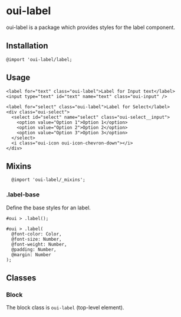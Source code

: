 # oui-label

<component-status cx-design="partial" ux="rc"></component-status>

oui-label is a package which provides styles for the label component.

## Installation

```less
@import 'oui-label/label;
```

## Usage

```html:preview
<label for="text" class="oui-label">Label for Input text</label>
<input type="text" id="text" name="text" class="oui-input" />

<label for="select" class="oui-label">Label for Select</label>
<div class="oui-select">
  <select id="select" name="select" class="oui-select__input">
    <option value="Option 1">Option 1</option>
    <option value="Option 2">Option 2</option>
    <option value="Option 3">Option 3</option>
  </select>
  <i class="oui-icon oui-icon-chevron-down"></i>
</div>
```

## Mixins

```less
  @import 'oui-label/_mixins';
```

### .label-base

Define the base styles for an label.

```less
#oui > .label();
```

```less
#oui > .label(
  @font-color: Color,
  @font-size: Number,
  @font-weight: Number,
  @padding: Number,
  @margin: Number
);
```

## Classes

### Block

The block class is `oui-label` (top-level element).
